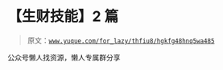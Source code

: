 # 【生财技能】2 篇

> 原文：[`www.yuque.com/for_lazy/thfiu8/hgkfg48hnq5wa485`](https://www.yuque.com/for_lazy/thfiu8/hgkfg48hnq5wa485)

公众号懒人找资源，懒人专属群分享